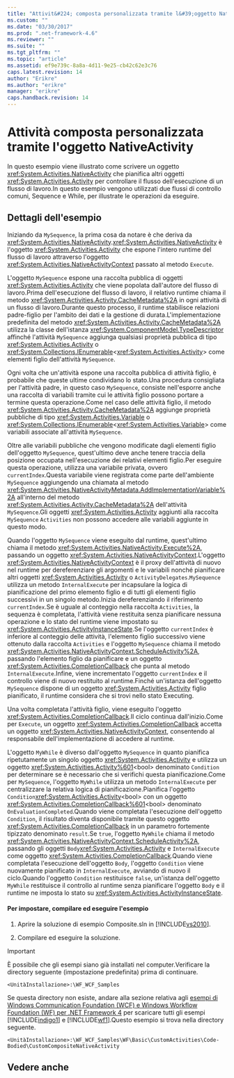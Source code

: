 ```yaml
---
title: "Attivit&#224; composta personalizzata tramite l&#39;oggetto NativeActivity | Microsoft Docs"
ms.custom: ""
ms.date: "03/30/2017"
ms.prod: ".net-framework-4.6"
ms.reviewer: ""
ms.suite: ""
ms.tgt_pltfrm: ""
ms.topic: "article"
ms.assetid: ef9e739c-8a8a-4d11-9e25-cb42c62e3c76
caps.latest.revision: 14
author: "Erikre"
ms.author: "erikre"
manager: "erikre"
caps.handback.revision: 14
---
```

# Attivit&#224; composta personalizzata tramite l&#39;oggetto NativeActivity
In questo esempio viene illustrato come scrivere un oggetto <xref:System.Activities.NativeActivity> che pianifica altri oggetti <xref:System.Activities.Activity> per controllare il flusso dell'esecuzione di un flusso di lavoro.In questo esempio vengono utilizzati due flussi di controllo comuni, Sequence e While, per illustrate le operazioni da eseguire.  
  
## Dettagli dell'esempio  
 Iniziando da `MySequence`, la prima cosa da notare è che deriva da <xref:System.Activities.NativeActivity>.<xref:System.Activities.NativeActivity> è l'oggetto <xref:System.Activities.Activity> che espone l'intero runtime del flusso di lavoro attraverso l'oggetto <xref:System.Activities.NativeActivityContext> passato al metodo `Execute`.  
  
 L'oggetto `MySequence` espone una raccolta pubblica di oggetti <xref:System.Activities.Activity> che viene popolata dall'autore del flusso di lavoro.Prima dell'esecuzione del flusso di lavoro, il relativo runtime chiama il metodo <xref:System.Activities.Activity.CacheMetadata%2A> in ogni attività di un flusso di lavoro.Durante questo processo, il runtime stabilisce relazioni padre\-figlio per l'ambito dei dati e la gestione di durata.L'implementazione predefinita del metodo <xref:System.Activities.Activity.CacheMetadata%2A> utilizza la classe dell'istanza <xref:System.ComponentModel.TypeDescriptor> affinché l'attività `MySequence` aggiunga qualsiasi proprietà pubblica di tipo <xref:System.Activities.Activity> o <xref:System.Collections.IEnumerable>\<<xref:System.Activities.Activity>\> come elementi figlio dell'attività `MySequence`.  
  
 Ogni volta che un'attività espone una raccolta pubblica di attività figlio, è probabile che queste ultime condividano lo stato.Una procedura consigliata per l'attività padre, in questo caso `MySequence`, consiste nell'esporre anche una raccolta di variabili tramite cui le attività figlio possono portare a termine questa operazione.Come nel caso delle attività figlio, il metodo <xref:System.Activities.Activity.CacheMetadata%2A> aggiunge proprietà pubbliche di tipo <xref:System.Activities.Variable> o <xref:System.Collections.IEnumerable>\<<xref:System.Activities.Variable>\> come variabili associate all'attività `MySequence`.  
  
 Oltre alle variabili pubbliche che vengono modificate dagli elementi figlio dell'oggetto `MySequence`, quest'ultimo deve anche tenere traccia della posizione occupata nell'esecuzione dei relativi elementi figlio.Per eseguire questa operazione, utilizza una variabile privata, ovvero `currentIndex`.Questa variabile viene registrata come parte dell'ambiente `MySequence` aggiungendo una chiamata al metodo <xref:System.Activities.NativeActivityMetadata.AddImplementationVariable%2A> all'interno del metodo <xref:System.Activities.Activity.CacheMetadata%2A> dell'attività `MySequence`.Gli oggetti <xref:System.Activities.Activity> aggiunti alla raccolta `MySequence` `Activities` non possono accedere alle variabili aggiunte in questo modo.  
  
 Quando l'oggetto `MySequence` viene eseguito dal runtime, quest'ultimo chiama il metodo <xref:System.Activities.NativeActivity.Execute%2A>, passando un oggetto <xref:System.Activities.NativeActivityContext>.L'oggetto <xref:System.Activities.NativeActivityContext> è il proxy dell'attività di nuovo nel runtime per dereferenziare gli argomenti e le variabili nonché pianificare altri oggetti <xref:System.Activities.Activity> o `ActivityDelegates`.`MySequence` utilizza un metodo `InternalExecute` per incapsulare la logica di pianificazione del primo elemento figlio e di tutti gli elementi figlio successivi in un singolo metodo.Inizia dereferenziando il riferimento `currentIndex`.Se è uguale al conteggio nella raccolta `Activities`, la sequenza è completata, l'attività viene restituita senza pianificare nessuna operazione e lo stato del runtime viene impostato su <xref:System.Activities.ActivityInstanceState>.Se l'oggetto `currentIndex` è inferiore al conteggio delle attività, l'elemento figlio successivo viene ottenuto dalla raccolta `Activities` e l'oggetto `MySequence` chiama il metodo <xref:System.Activities.NativeActivityContext.ScheduleActivity%2A>, passando l'elemento figlio da pianificare e un oggetto <xref:System.Activities.CompletionCallback> che punta al metodo `InternalExecute`.Infine, viene incrementato l'oggetto `currentIndex` e il controllo viene di nuovo restituito al runtime.Finché un'istanza dell'oggetto `MySequence` dispone di un oggetto <xref:System.Activities.Activity> figlio pianificato, il runtime considera che si trovi nello stato Executing.  
  
 Una volta completata l'attività figlio, viene eseguito l'oggetto <xref:System.Activities.CompletionCallback>.Il ciclo continua dall'inizio.Come per `Execute`, un oggetto <xref:System.Activities.CompletionCallback> accetta un oggetto <xref:System.Activities.NativeActivityContext>, consentendo al responsabile dell'implementazione di accedere al runtime.  
  
 L'oggetto `MyWhile` è diverso dall'oggetto `MySequence` in quanto pianifica ripetutamente un singolo oggetto <xref:System.Activities.Activity> e utilizza un oggetto <xref:System.Activities.Activity%601>\<bool\> denominato `Condition` per determinare se è necessario che si verifichi questa pianificazione.Come per `MySequence`, l'oggetto `MyWhile` utilizza un metodo `InternalExecute` per centralizzare la relativa logica di pianificazione.Pianifica l'oggetto `Condition`<xref:System.Activities.Activity>\<bool\> con un oggetto <xref:System.Activities.CompletionCallback%601>\<bool\> denominato `OnEvaluationCompleted`.Quando viene completata l'esecuzione dell'oggetto `Condition`, il risultato diventa disponibile tramite questo oggetto <xref:System.Activities.CompletionCallback> in un parametro fortemente tipizzato denominato `result`.Se `true`, l'oggetto `MyWhile` chiama il metodo <xref:System.Activities.NativeActivityContext.ScheduleActivity%2A>, passando gli oggetti `Body`<xref:System.Activities.Activity> e `InternalExecute` come oggetto <xref:System.Activities.CompletionCallback>.Quando viene completata l'esecuzione dell'oggetto `Body`, l'oggetto `Condition` viene nuovamente pianificato in `InternalExecute`, avviando di nuovo il ciclo.Quando l'oggetto `Condition` restituisce `false`, un'istanza dell'oggetto `MyWhile` restituisce il controllo al runtime senza pianificare l'oggetto `Body` e il runtime ne imposta lo stato su <xref:System.Activities.ActivityInstanceState>.  
  
#### Per impostare, compilare ed eseguire l'esempio  
  
1.  Aprire la soluzione di esempio Composite.sln in [!INCLUDE[vs2010](../../../../includes/vs2010-md.md)].  
  
2.  Compilare ed eseguire la soluzione.  
  
> [!IMPORTANT]
>  È possibile che gli esempi siano già installati nel computer.Verificare la directory seguente \(impostazione predefinita\) prima di continuare.  
>   
>  `<UnitàInstallazione>:\WF_WCF_Samples`  
>   
>  Se questa directory non esiste, andare alla sezione relativa agli [esempi di Windows Communication Foundation \(WCF\) e Windows Workflow Foundation \(WF\) per .NET Framework 4](http://go.microsoft.com/fwlink/?LinkId=150780) per scaricare tutti gli esempi [!INCLUDE[indigo1](../../../../includes/indigo1-md.md)] e [!INCLUDE[wf1](../../../../includes/wf1-md.md)].Questo esempio si trova nella directory seguente.  
>   
>  `<UnitàInstallazione>:\WF_WCF_Samples\WF\Basic\CustomActivities\Code-Bodied\CustomCompositeNativeActivity`  
  
## Vedere anche